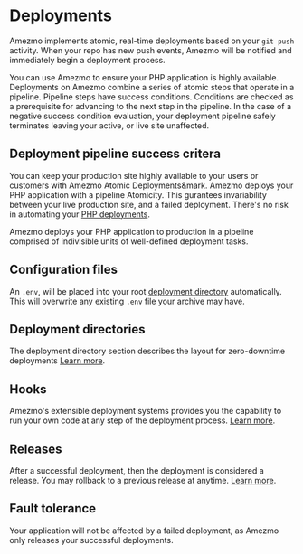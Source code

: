 # Deployments

Amezmo implements atomic, real-time deployments based on your `git push`
activity. When your repo has new push events, Amezmo will be notified and
immediately begin a deployment process.

You can use Amezmo to ensure your PHP application is highly available. Deployments
on Amezmo combine a series of atomic steps that operate in a pipeline. Pipeline
steps have success conditions. Conditions are checked as a prerequisite for
advancing to the next step in the pipeline. In the case of a negative
success condition evaluation, your deployment pipeline safely terminates leaving
your active, or live site unaffected.

## Deployment pipeline success critera

You can keep your production site highly available to your users or
customers with Amezmo Atomic Deployments&mark. Amezmo deploys your
PHP application with a pipeline Atomicity. This gurantees invariability between
your live production site, and a failed deployment. There's no risk in
automating your [PHP deployments](/docs/git).

Amezmo deploys your PHP application to production in a pipeline comprised of
indivisible units of well-defined deployment tasks.

## Configuration files

An `.env`, will be placed into your root
[deployment directory](/docs/deployments/directories) automatically. This will overwrite
any existing `.env` file your archive may have.

## Deployment directories

The deployment directory section describes the layout for zero-downtime deployments
[Learn more](/docs/deployments/directories).

## Hooks

Amezmo's extensible deployment systems provides you the capability to run your own code at
any step of the deployment process. [Learn more](/docs/deployments/hooks).

## Releases

After a successful deployment, then the deployment is considered a release. You may rollback to a previous
release at anytime. [Learn more](/docs/deployments/releases).

## Fault tolerance

Your application will not be affected by a failed deployment, as Amezmo only releases your successful deployments.
